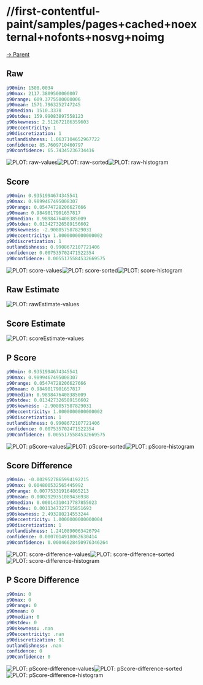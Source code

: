 
# //first-contentful-paint/samples/pages+cached+noexternal+nofonts+nosvg+noimg

[→ Parent](../..)


## Raw


```yaml
p90min: 1508.0034
p90max: 2117.3809500000007
p90range: 609.3775500000006
p90mean: 1571.7963252747245
p90median: 1510.3378
p90stdev: 159.99083897558123
p90skewness: 2.512672186359603
p90eccentricity: 1
p90discretization: 1
outlandishness: 1.0637104652967722
confidence: 85.7609710460797
p90confidence: 65.74345236734416

```

![PLOT: raw-values](./raw/values.svg)![PLOT: raw-sorted](./raw/sorted.svg)![PLOT: raw-histogram](./raw/histogram.svg)
## Score


```yaml
p90min: 0.9351994674345541
p90max: 0.9899467495008307
p90range: 0.05474728206627666
p90mean: 0.9849817901657817
p90median: 0.9898476408385009
p90stdev: 0.013427326589156602
p90skewness: -2.908057587829031
p90eccentricity: 1.0000000000000002
p90discretization: 1
outlandishness: 0.9908672107721406
confidence: 0.007535702471522354
p90confidence: 0.0055175584532669575

```

![PLOT: score-values](./score/values.svg)![PLOT: score-sorted](./score/sorted.svg)![PLOT: score-histogram](./score/histogram.svg)
## Raw Estimate

![PLOT: rawEstimate-values](./rawEstimate/values.svg)
## Score Estimate

![PLOT: scoreEstimate-values](./scoreEstimate/values.svg)
## P Score


```yaml
p90min: 0.9351994674345541
p90max: 0.9899467495008307
p90range: 0.05474728206627666
p90mean: 0.9849817901657817
p90median: 0.9898476408385009
p90stdev: 0.013427326589156602
p90skewness: -2.908057587829031
p90eccentricity: 1.0000000000000002
p90discretization: 1
outlandishness: 0.9908672107721406
confidence: 0.007535702471522354
p90confidence: 0.0055175584532669575

```

![PLOT: pScore-values](./pScore/values.svg)![PLOT: pScore-sorted](./pScore/sorted.svg)![PLOT: pScore-histogram](./pScore/histogram.svg)
## Score Difference


```yaml
p90min: -0.0029527865994192215
p90max: 0.004800532565445992
p90range: 0.007753319164865213
p90mean: 0.0002929351089436938
p90median: 0.00014310417787855023
p90stdev: 0.0011347327715851693
p90skewness: 2.493280214553244
p90eccentricity: 1.0000000000000004
p90discretization: 1
outlandishness: 1.2410890063426794
confidence: 0.0007014918062630414
p90confidence: 0.00046628450976346264

```

![PLOT: score-difference-values](./score-difference/values.svg)![PLOT: score-difference-sorted](./score-difference/sorted.svg)![PLOT: score-difference-histogram](./score-difference/histogram.svg)
## P Score Difference


```yaml
p90min: 0
p90max: 0
p90range: 0
p90mean: 0
p90median: 0
p90stdev: 0
p90skewness: .nan
p90eccentricity: .nan
p90discretization: 91
outlandishness: .nan
confidence: 0
p90confidence: 0

```

![PLOT: pScore-difference-values](./pScore-difference/values.svg)![PLOT: pScore-difference-sorted](./pScore-difference/sorted.svg)![PLOT: pScore-difference-histogram](./pScore-difference/histogram.svg)